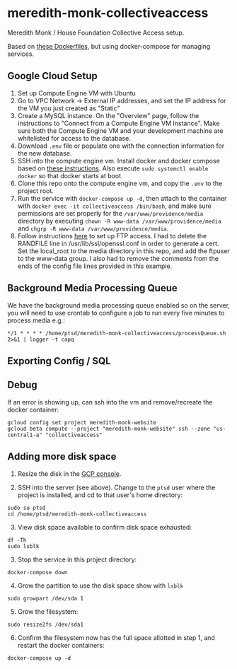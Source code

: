 # meredith-monk-collectiveaccess

Meredith Monk / House Foundation Collective Access setup.

Based on [these Dockerfiles](https://github.com/artturimatias/CollectiveAccess),
but using docker-compose for managing services.

## Google Cloud Setup

1. Set up Compute Engine VM with Ubuntu
2. Go to VPC Network -> External IP addresses, and set the IP address for the VM
   you just created as "Static"
3. Create a MySQL instance. On the "Overview" page, follow the instructions to
   "Connect from a Compute Engine VM Instance". Make sure both the Compute
   Engine VM and your development machine are whitelisted for access to the
   database.
4. Download `.env` file or populate one with the connection information for the
   new database.
5. SSH into the compute engine vm. Install docker and docker compose based on
   [these instructions](https://docs.mattermost.com/install/prod-docker.html).
   Also execute `sudo systemctl enable docker` so that docker starts at boot.
6. Clone this repo onto the compute engine vm, and copy the `.env` to the
   project root.
7. Run the service with `docker-compose up -d`, then attach to the container
   with `docker exec -it collectiveaccess /bin/bash`, and make sure permissions
   are set properly for the `/var/www/providence/media` directory by executing
   `chown -R www-data /var/www/providence/media` and `chgrp -R www-data
   /var/www/providence/media`.
8. Follow instructions
   [here](https://rogulski.it/blog/ftp-on-google-compute-enigne/) to set up FTP access. I had to delete the RANDFILE
   line in /usr/lib/ssl/openssl.conf in order to generate a cert. Set the
   local_root to the media directory in this repo, and add the ftpuser to the
   www-data group. I also had to remove the comments from the ends of the config
   file lines provided in this example.

## Background Media Processing Queue
We have the background media processing queue enabled so on the server, you will need to use crontab to configure a job to run every five minutes to process media e.g.:

```
*/1 * * * * /home/ptsd/meredith-monk-collectiveaccess/processQueue.sh 2>&1 | logger -t capq
```

## Exporting Config / SQL

## Debug

If an error is showing up, can ssh into the vm and remove/recreate the docker container:

```
gcloud config set project meredith-monk-website
gcloud beta compute --project "meredith-monk-website" ssh --zone "us-central1-a" "collectiveaccess"
```

## Adding more disk space

1. Resize the disk in the [GCP console](https://console.cloud.google.com/compute/disksDetail/zones/us-central1-a/disks/collectiveaccess-standard?project=meredith-monk-website).

2. SSH into the server (see above). Change to the `ptsd` user where the project is installed, and cd to that user's home directory:

```
sudo su ptsd
cd /home/ptsd/meredith-monk-collectiveaccess
```

3. View disk space available to confirm disk space exhausted:

```
df -Th
sudo lsblk
```

3. Stop the service in this project directory:

```
docker-compose down
```

4. Grow the partition to use the disk space show with `lsblk`
```
sudo growpart /dev/sda 1
```

5. Grow the filesystem:
```
sudo resize2fs /dev/sda1
```

6. Confirm the filesystem now has the full space allotted in step 1, and restart the docker containers:

```
docker-compose up -d
```

